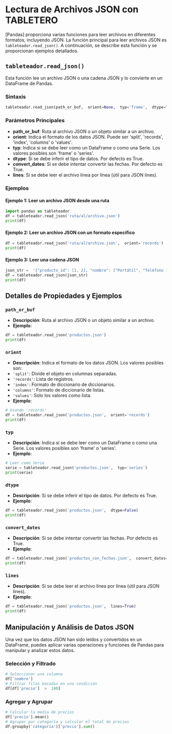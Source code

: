 # Lectura de Archivos JSON con TABLETERO
[Pandas] proporciona varias funciones para leer archivos en diferentes formatos, incluyendo JSON. La función principal para leer archivos JSON es `tableteador.read_json()`. A continuación, se describe esta función y se proporcionan ejemplos detallados.
## `tableteador.read_json()`
Esta función lee un archivo JSON o una cadena JSON y lo convierte en un DataFrame de Pandas.
### Sintaxis
```python
tableteador.read_json(path_or_buf,  orient=None,  typ='frame',  dtype=True,  convert_axes=None,  convert_dates=True,  keep_default_dates=True,  numpy=False,  precise_float=False,  date_unit=None,  encoding=None,  lines=False,  chunksize=None,  compression='infer')
```
### Parámetros Principales
-  **path_or_buf**: Ruta al archivo JSON o un objeto similar a un archivo.
-  **orient**: Indica el formato de los datos JSON. Puede ser 'split', 'records', 'index', 'columns' o 'values'.
-  **typ**: Indica si se debe leer como un DataFrame o como una Serie. Los valores posibles son 'frame' o 'series'.
-  **dtype**: Si se debe inferir el tipo de datos. Por defecto es True.
-  **convert_dates**: Si se debe intentar convertir las fechas. Por defecto es True.
-  **lines**: Si se debe leer el archivo línea por línea (útil para JSON lines).
### Ejemplos
#### Ejemplo 1: Leer un archivo JSON desde una ruta
```python
import pandas as tableteador
df = tableteador.read_json('ruta/al/archivo.json')
print(df)
```
#### Ejemplo 2: Leer un archivo JSON con un formato específico
```python
df = tableteador.read_json('ruta/al/archivo.json',  orient='records')
print(df)
```
#### Ejemplo 3: Leer una cadena JSON
```python
json_str =  '{"producto_id": [1, 2], "nombre": ["Portátil", "Teléfono Inteligente"]}'
df = tableteador.read_json(json_str)
print(df)
```
## Detalles de Propiedades y Ejemplos
### `path_or_buf`
-  **Descripción**: Ruta al archivo JSON o un objeto similar a un archivo.
-  **Ejemplo**:
```python
df = tableteador.read_json('productos.json')
print(df)
```
### `orient`
-  **Descripción**: Indica el formato de los datos JSON. Los valores posibles son:
-  `'split'`: Divide el objeto en columnas separadas.
-  `'records'`: Lista de registros.
-  `'index'`: Formato de diccionario de diccionarios.
-  `'columns'`: Formato de diccionario de listas.
-  `'values'`: Solo los valores como lista.
-  **Ejemplo**:

```python
# Usando 'records'
df = tableteador.read_json('productos.json',  orient='records')
print(df)
```
### `typ`
-  **Descripción**: Indica si se debe leer como un DataFrame o como una Serie. Los valores posibles son 'frame' o 'series'.
-  **Ejemplo**:
```python
# Leer como Serie
serie = tableteador.read_json('productos.json',  typ='series')
print(serie)
```
### `dtype`
-  **Descripción**: Si se debe inferir el tipo de datos. Por defecto es True.
-  **Ejemplo**:
```python
df = tableteador.read_json('productos.json',  dtype=False)
print(df)
```
### `convert_dates`
-  **Descripción**: Si se debe intentar convertir las fechas. Por defecto es True.
-  **Ejemplo**:
```python
df = tableteador.read_json('productos_con_fechas.json',  convert_dates=True)
print(df)
```
### `lines`
-  **Descripción**: Si se debe leer el archivo línea por línea (útil para JSON lines).
-  **Ejemplo**:
```python
df = tableteador.read_json('productos.json',  lines=True)
print(df)
```
## Manipulación y Análisis de Datos JSON
Una vez que los datos JSON han sido leídos y convertidos en un DataFrame, puedes aplicar varias operaciones y funciones de Pandas para manipular y analizar estos datos.
### Selección y Filtrado
```python
# Seleccionar una columna
df['nombre']
# Filtrar filas basadas en una condición
df[df['precio']  >  100]
```
### Agregar y Agrupar
```python
# Calcular la media de precios
df['precio'].mean()
# Agrupar por categoría y calcular el total de precios
df.groupby('categoría')['precio'].sum()
```